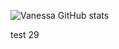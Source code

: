 ![Vanessa GitHub stats](https://github-readme-stats.vercel.app/api?username=vfaconi&theme=dark&show_icons=true)

test 29


